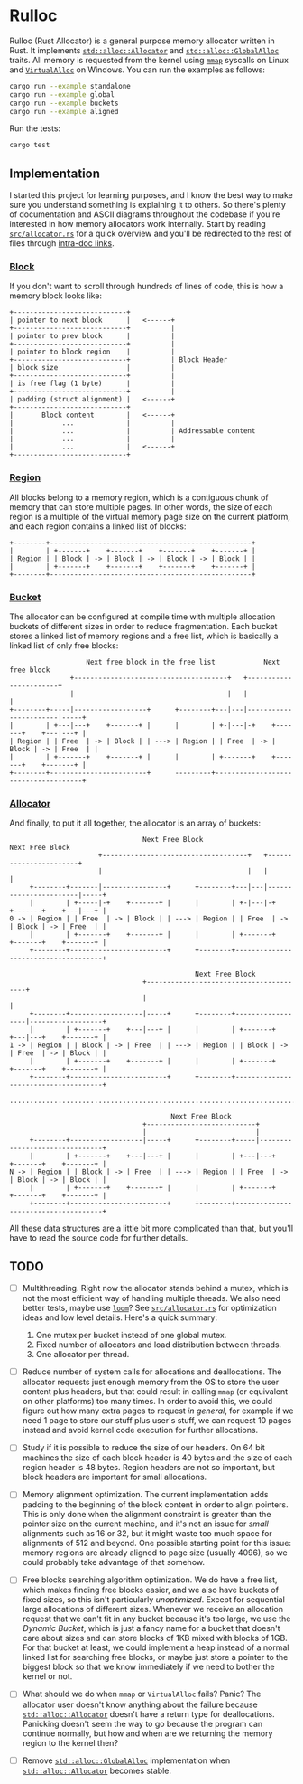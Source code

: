 # Rulloc

Rulloc (Rust Allocator) is a general purpose memory allocator written in Rust.
It implements
[`std::alloc::Allocator`](https://doc.rust-lang.org/std/alloc/trait.Allocator.html)
and
[`std::alloc::GlobalAlloc`](https://doc.rust-lang.org/stable/std/alloc/trait.GlobalAlloc.html)
traits. All memory is requested from the kernel using
[`mmap`](https://man7.org/linux/man-pages/man2/mmap.2.html) syscalls on Linux
and
[`VirtualAlloc`](https://learn.microsoft.com/en-us/windows/win32/api/memoryapi/nf-memoryapi-virtualalloc)
on Windows. You can run the examples as follows:

```bash
cargo run --example standalone
cargo run --example global
cargo run --example buckets
cargo run --example aligned
```

Run the tests:

```bash
cargo test
```

## Implementation

I started this project for learning purposes, and I know the best way to make
sure you understand something is explaining it to others. So there's plenty of
documentation and ASCII diagrams throughout the codebase if you're interested
in how memory allocators work internally. Start by reading
[`src/allocator.rs`](./src/allocator.rs) for a quick overview and you'll be
redirected to the rest of files through
[intra-doc links](https://doc.rust-lang.org/rustdoc/write-documentation/linking-to-items-by-name.html).

### [Block](./src/block.rs)

If you don't want to scroll through hundreds of lines of code, this is how a
memory block looks like:


```text
+----------------------------+
| pointer to next block      |   <------+
+----------------------------+          |
| pointer to prev block      |          |
+----------------------------+          |
| pointer to block region    |          |
+----------------------------+          | Block Header
| block size                 |          |
+----------------------------+          |
| is free flag (1 byte)      |          |
+----------------------------+          |
| padding (struct alignment) |   <------+
+----------------------------+
|       Block content        |   <------+
|            ...             |          |
|            ...             |          | Addressable content
|            ...             |          |
|            ...             |   <------+
+----------------------------+
```

### [Region](./src/region.rs)

All blocks belong to a memory region, which is a contiguous chunk of memory
that can store multiple pages. In other words, the size of each region is a
multiple of the virtual memory page size on the current platform, and each
region contains a linked list of blocks:

```text
+--------+--------------------------------------------------+
|        | +-------+    +-------+    +-------+    +-------+ |
| Region | | Block | -> | Block | -> | Block | -> | Block | |
|        | +-------+    +-------+    +-------+    +-------+ |
+--------+--------------------------------------------------+
```

### [Bucket](./src/bucket.rs)

The allocator can be configured at compile time with multiple allocation buckets
of different sizes in order to reduce fragmentation. Each bucket stores a linked
list of memory regions and a free list, which is basically a linked list of only
free blocks:

```text
                   Next free block in the free list            Next free block
               +--------------------------------------+   +-----------------------+
               |                                      |   |                       |
+--------+-----|------------------+      +--------+---|---|-----------------------|-----+
|        | +---|---+    +-------+ |      |        | +-|---|-+    +-------+    +---|---+ |
| Region | | Free  | -> | Block | | ---> | Region | | Free  | -> | Block | -> | Free  | |
|        | +-------+    +-------+ |      |        | +-------+    +-------+    +-------+ |
+--------+------------------------+      ---------+-------------------------------------+
```

### [Allocator](./src/allocator.rs)

And finally, to put it all together, the allocator is an array of buckets:

```text
                                 Next Free Block                    Next Free Block
                      +------------------------------------+   +-----------------------+
                      |                                    |   |                       |
     +--------+-------|----------------+      +--------+---|---|-----------------------|-----+
     |        | +-----|-+    +-------+ |      |        | +-|---|-+    +-------+    +---|---+ |
0 -> | Region | | Free  | -> | Block | | ---> | Region | | Free  | -> | Block | -> | Free  | |
     |        | +-------+    +-------+ |      |        | +-------+    +-------+    +-------+ |
     +--------+------------------------+      +--------+-------------------------------------+

                                              Next Free Block
                                 +----------------------------------------+
                                 |                                        |
     +--------+------------------|-----+      +--------+------------------|------------------+
     |        | +-------+    +---|---+ |      |        | +-------+    +---|---+    +-------+ |
1 -> | Region | | Block | -> | Free  | | ---> | Region | | Block | -> | Free  | -> | Block | |
     |        | +-------+    +-------+ |      |        | +-------+    +-------+    +-------+ |
     +--------+------------------------+      +--------+-------------------------------------+

..............................................................................................

                                        Next Free Block
                                 +---------------------------+
                                 |                           |
     +--------+------------------|-----+      +--------+-----|-------------------------------+
     |        | +-------+    +---|---+ |      |        | +---|---+    +-------+    +-------+ |
N -> | Region | | Block | -> | Free  | | ---> | Region | | Free  | -> | Block | -> | Block | |
     |        | +-------+    +-------+ |      |        | +-------+    +-------+    +-------+ |
     +--------+------------------------+      +--------+-------------------------------------+
```

All these data structures are a little bit more complicated than that, but
you'll have to read the source code for further details.

## TODO

- [ ] Multithreading. Right now the allocator stands behind a mutex, which is
not the most efficient way of handling multiple threads. We also need better
tests, maybe use [`loom`](https://docs.rs/loom/latest/loom/)? See
[`src/allocator.rs`](./src/allocator.rs) for optimization ideas and low level
details. Here's a quick summary:
  1. One mutex per bucket instead of one global mutex.
  2. Fixed number of allocators and load distribution between threads.
  3. One allocator per thread.

- [ ] Reduce number of system calls for allocations and deallocations. The
allocator requests just enough memory from the OS to store the user content plus
headers, but that could result in calling `mmap` (or equivalent on other
platforms) too many times. In order to avoid this, we could figure out how many
extra pages to request *in general*, for example if we need 1 page to store our
stuff plus user's stuff, we can request 10 pages instead and avoid kernel code
execution for further allocations.

- [ ] Study if it is possible to reduce the size of our headers. On 64 bit
machines the size of each block header is 40 bytes and the size of each region
header is 48 bytes. Region headers are not so important, but block headers
are important for small allocations.

- [ ] Memory alignment optimization. The current implementation adds padding
to the beginning of the block content in order to align pointers. This is only
done when the alignment constraint is greater than the pointer size on the
current machine, and it's not an issue for *small* alignments such as 16 or 32,
but it might waste too much space for alignments of 512 and beyond. One possible
starting point for this issue: memory regions are already aligned to page size
(usually 4096), so we could probably take advantage of that somehow.

- [ ] Free blocks searching algorithm optimization. We do have a free list,
which makes finding free blocks easier, and we also have buckets of fixed sizes,
so this isn't particularly *unoptimized*. Except for sequential large
allocations of different sizes. Whenever we receive an allocation request that
we can't fit in any bucket because it's too large, we use the *Dynamic Bucket*,
which is just a fancy name for a bucket that doesn't care about sizes and can
store blocks of 1KB mixed with blocks of 1GB. For that bucket at least, we could
implement a heap instead of a normal linked list for searching free blocks, or
maybe just store a pointer to the biggest block so that we know immediately if
we need to bother the kernel or not.

- [ ] What should we do when `mmap` or `VirtualAlloc` fails? Panic? The
allocator user doesn't know anything about the failure because
[`std::alloc::Allocator`](https://doc.rust-lang.org/std/alloc/trait.Allocator.html)
doesn't have a return type for deallocations. Panicking doesn't seem the way to
go because the program can continue normally, but how and when are we returning
the memory region to the kernel then?

- [ ] Remove
[`std::alloc::GlobalAlloc`](https://doc.rust-lang.org/stable/std/alloc/trait.GlobalAlloc.html)
implementation when
[`std::alloc::Allocator`](https://doc.rust-lang.org/std/alloc/trait.Allocator.html)
becomes stable.
